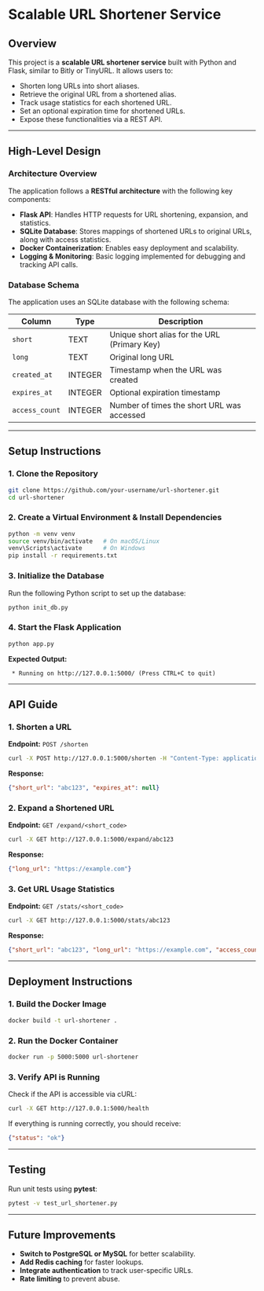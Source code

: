 # Scalable URL Shortener Service

## **Overview**
This project is a **scalable URL shortener service** built with Python and Flask, similar to Bitly or TinyURL. It allows users to:
- Shorten long URLs into short aliases.
- Retrieve the original URL from a shortened alias.
- Track usage statistics for each shortened URL.
- Set an optional expiration time for shortened URLs.
- Expose these functionalities via a REST API.

---
## **High-Level Design**
### **Architecture Overview**
The application follows a **RESTful architecture** with the following key components:

- **Flask API**: Handles HTTP requests for URL shortening, expansion, and statistics.
- **SQLite Database**: Stores mappings of shortened URLs to original URLs, along with access statistics.
- **Docker Containerization**: Enables easy deployment and scalability.
- **Logging & Monitoring**: Basic logging implemented for debugging and tracking API calls.

### **Database Schema**
The application uses an SQLite database with the following schema:

| Column       | Type     | Description                                    |
|-------------|---------|------------------------------------------------|
| `short`     | TEXT    | Unique short alias for the URL (Primary Key)  |
| `long`      | TEXT    | Original long URL                              |
| `created_at`| INTEGER | Timestamp when the URL was created            |
| `expires_at`| INTEGER | Optional expiration timestamp                  |
| `access_count` | INTEGER | Number of times the short URL was accessed |

---
## **Setup Instructions**

### **1. Clone the Repository**
```sh
git clone https://github.com/your-username/url-shortener.git
cd url-shortener
```

### **2. Create a Virtual Environment & Install Dependencies**
```sh
python -m venv venv
source venv/bin/activate   # On macOS/Linux
venv\Scripts\activate      # On Windows
pip install -r requirements.txt
```

### **3. Initialize the Database**
Run the following Python script to set up the database:
```sh
python init_db.py
```

### **4. Start the Flask Application**
```sh
python app.py
```
**Expected Output:**
```
 * Running on http://127.0.0.1:5000/ (Press CTRL+C to quit)
```

---
## **API Guide**
### **1. Shorten a URL**
**Endpoint:** `POST /shorten`
```sh
curl -X POST http://127.0.0.1:5000/shorten -H "Content-Type: application/json" -d '{"long_url": "https://example.com"}'
```
**Response:**
```json
{"short_url": "abc123", "expires_at": null}
```

### **2. Expand a Shortened URL**
**Endpoint:** `GET /expand/<short_code>`
```sh
curl -X GET http://127.0.0.1:5000/expand/abc123
```
**Response:**
```json
{"long_url": "https://example.com"}
```

### **3. Get URL Usage Statistics**
**Endpoint:** `GET /stats/<short_code>`
```sh
curl -X GET http://127.0.0.1:5000/stats/abc123
```
**Response:**
```json
{"short_url": "abc123", "long_url": "https://example.com", "access_count": 5}
```

---
## **Deployment Instructions**
### **1. Build the Docker Image**
```sh
docker build -t url-shortener .
```

### **2. Run the Docker Container**
```sh
docker run -p 5000:5000 url-shortener
```

### **3. Verify API is Running**
Check if the API is accessible via cURL:
```sh
curl -X GET http://127.0.0.1:5000/health
```
If everything is running correctly, you should receive:
```json
{"status": "ok"}
```

---
## **Testing**
Run unit tests using **pytest**:
```sh
pytest -v test_url_shortener.py
```

---
## **Future Improvements**
- **Switch to PostgreSQL or MySQL** for better scalability.
- **Add Redis caching** for faster lookups.
- **Integrate authentication** to track user-specific URLs.
- **Rate limiting** to prevent abuse.

